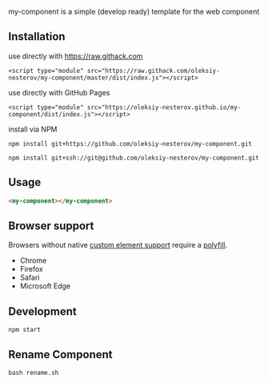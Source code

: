 my-component is a simple (develop ready) template for the web component

## Installation

use directly with https://raw.githack.com
```
<script type="module" src="https://raw.githack.com/oleksiy-nesterov/my-component/master/dist/index.js"></script>
```

use directly with GitHub Pages
```
<script type="module" src="https://oleksiy-nesterov.github.io/my-component/dist/index.js"></script>
```

install via NPM
```
npm install git+https://github.com/oleksiy-nesterov/my-component.git

npm install git+ssh://git@github.com/oleksiy-nesterov/my-component.git
```
## Usage

```html
<my-component></my-component>
```

## Browser support

Browsers without native [custom element support][support] require a [polyfill][].

- Chrome
- Firefox
- Safari
- Microsoft Edge

[support]: https://caniuse.com/#feat=custom-elementsv1
[polyfill]: https://github.com/webcomponents/custom-elements

## Development

```
npm start
```

## Rename Component

```
bash rename.sh
```
